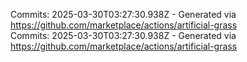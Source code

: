 Commits: 2025-03-30T03:27:30.938Z - Generated via https://github.com/marketplace/actions/artificial-grass
<br>
Commits: 2025-03-30T03:27:30.938Z - Generated via https://github.com/marketplace/actions/artificial-grass
<br>

